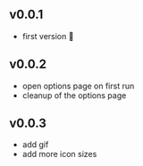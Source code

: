 ## v0.0.1

- first version 🎉

## v0.0.2

- open options page on first run
- cleanup of the options page

## v0.0.3

- add gif
- add more icon sizes
